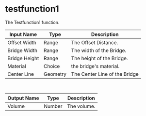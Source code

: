 
            
# testfunction1

The Testfunction1 function.

|Input Name|Type|Description|
|---|---|---|
|Offset Width|Range|The Offset Distance.|
|Bridge Width|Range|The width of the Bridge.|
|Bridge Height|Range|The height of the Bridge.|
|Material|Choice|the bridge's material.|
|Center Line|Geometry|The Center Line of the Bridge|


<br>

|Output Name|Type|Description|
|---|---|---|
|Volume|Number|The volume.|

